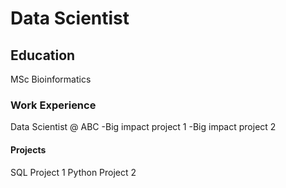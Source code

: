 # Data Scientist

## Education
MSc Bioinformatics

### Work Experience
Data Scientist @ ABC
-Big impact project 1
-Big impact project 2

#### Projects
SQL Project 1
Python Project 2
